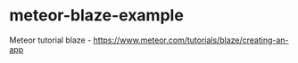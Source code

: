 # meteor-blaze-example
Meteor tutorial blaze - https://www.meteor.com/tutorials/blaze/creating-an-app
